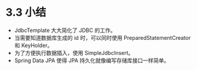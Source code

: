 # 3.3 小结

* JdbcTemplate 大大简化了 JDBC 的工作。
* 当需要知道数据库生成的 id 时，可以同时使用 PreparedStatementCreator 和 KeyHolder。
* 为了方便执行数据插入，使用 SimpleJdbcInsert。
* Spring Data JPA 使得 JPA 持久化就像编写存储库接口一样简单。

